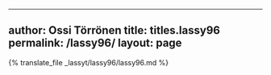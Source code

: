 
---
author: Ossi Törrönen
title: titles.lassy96
permalink: /lassy96/
layout: page
---
{% translate_file _lassyt/lassy96/lassy96.md %}